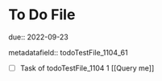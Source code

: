 # To Do File

due:: 2022-09-23

metadatafield:: todoTestFile_1104_61

- [ ] Task of todoTestFile_1104 1 [[Query me]]
